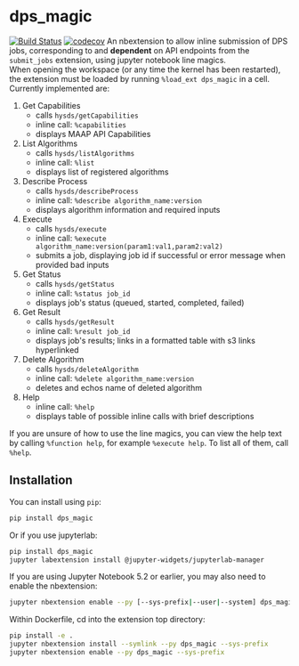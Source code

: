 # dps_magic

[![Build Status](https://travis-ci.org/MAAP/dps_magic.svg?branch=master)](https://travis-ci.org/MAAP/dps_magic)
[![codecov](https://codecov.io/gh/MAAP/dps_magic/branch/master/graph/badge.svg)](https://codecov.io/gh/MAAP/dps_magic)
An nbextension to allow inline submission of DPS jobs, corresponding to and **dependent** on API endpoints from the `submit_jobs` extension, using jupyter notebook line magics.<br>
When opening the workspace (or any time the kernel has been restarted), the extension must be loaded by running `%load_ext dps_magic` in a cell.  Currently implemented are:

1. Get Capabilities
	- calls `hysds/getCapabilities`
	- inline call: `%capabilities`
	- displays MAAP API Capabilities
2. List Algorithms
	- calls `hysds/listAlgorithms`
	- inline call: `%list`
	- displays list of registered algorithms
3. Describe Process
	- calls `hysds/describeProcess`
	- inline call: `%describe algorithm_name:version`
	- displays algorithm information and required inputs
4. Execute
	- calls `hysds/execute`
	- inline call: `%execute algorithm_name:version(param1:val1,param2:val2)`
	- submits a job, displaying job id if successful or error message when provided bad inputs
5. Get Status
	- calls `hysds/getStatus`
	- inline call: `%status job_id`
	- displays job's status (queued, started, completed, failed)
6. Get Result
	- calls `hysds/getResult`
	- inline call: `%result job_id`
	- displays job's results; links in a formatted table with s3 links hyperlinked
7. Delete Algorithm
	- calls `hysds/deleteAlgorithm`
	- inline call: `%delete algorithm_name:version`
	- deletes and echos name of deleted algorithm
8. Help
	- inline call: `%help`
	- displays table of possible inline calls with brief descriptions

If you are unsure of how to use the line magics, you can view the help text by calling `%function help`, for example `%execute help`.  To list all of them, call `%help`.

## Installation

You can install using `pip`:

```bash
pip install dps_magic
```

Or if you use jupyterlab:

```bash
pip install dps_magic
jupyter labextension install @jupyter-widgets/jupyterlab-manager
```

If you are using Jupyter Notebook 5.2 or earlier, you may also need to enable
the nbextension:
```bash
jupyter nbextension enable --py [--sys-prefix|--user|--system] dps_magic
```

Within Dockerfile, cd into the extension top directory:

```bash
pip install -e .
jupyter nbextension install --symlink --py dps_magic --sys-prefix
jupyter nbextension enable --py dps_magic --sys-prefix
```
